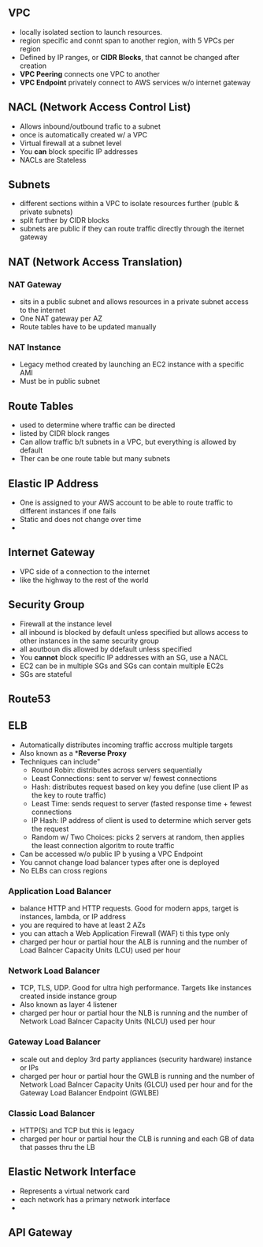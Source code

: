 ## VPC
- locally isolated section to launch resources.
- region specific and connt span to another region, with 5 VPCs per region
- Defined by IP ranges, or **CIDR Blocks**, that cannot be changed after creation
- **VPC Peering** connects one VPC to another
- **VPC Endpoint** privately connect to AWS services w/o internet gateway

## NACL (Network Access Control List)
- Allows inbound/outbound trafic to a subnet
- once is automatically created w/ a VPC
- Virtual firewall at a subnet level
- You **can** block specific IP addresses
- NACLs are Stateless

## Subnets
- different sections within a VPC to isolate resources further (publc & private subnets)
- split further by CIDR blocks
- subnets are public if they can route traffic directly through the iternet gateway

## NAT (Network Access Translation)
### NAT Gateway
- sits in a public subnet and allows resources in a private subnet access to the internet
- One NAT gateway per AZ
- Route tables have to be updated manually

### NAT Instance
- Legacy method created by launching an EC2 instance with a specific AMI
- Must be in public subnet

## Route Tables
- used to determine where traffic can be directed
- listed by CIDR block ranges
- Can allow traffic b/t subnets in a VPC, but everything is allowed by default
- Ther can be one route table but many subnets

## Elastic IP Address
- One is assigned to your AWS account to be able to route traffic to different instances if one fails
- Static and does not change over time
- 
## Internet Gateway
- VPC side of a connection to the internet
- like the highway to the rest of the world

## Security Group
- Firewall at the instance level
- all inbound is blocked by default unless specified but allows access to other instances in the same security group
- all aoutboun dis allowed by ddefault unless specified
- You **cannot** block specific IP addresses with an SG, use a NACL
- EC2 can be in multiple SGs and SGs can contain multiple EC2s 
- SGs are stateful

## Route53
## ELB
- Automatically distributes incoming traffic accross multiple targets
- Also known as a ***Reverse Proxy**
- Techniques can include"
    - Round Robin: distributes across servers sequentially
    - Least Connections: sent to server w/ fewest connections 
    - Hash: distributes request based on key you define (use client IP as the key to route traffic)
    - Least Time: sends request to server (fasted response time + fewest connections
    - IP Hash: IP address of client is used to determine which server gets the request
    - Random w/ Two Choices: picks 2 servers at random, then applies the least connection algoritm to route traffic
- Can be accessed w/o public IP b yusing a VPC Endpoint
- You cannot change load balancer types after one is deployed
- No ELBs can cross regions
### Application Load Balancer
- balance HTTP and HTTP requests. Good for modern apps, target is instances, lambda, or IP address
- you are required to have at least 2 AZs
- you can attach a Web Application Firewall (WAF) ti this type only
- charged per hour or partial hour the ALB is running and the number of Load Balncer Capacity Units (LCU) used per hour
### Network Load Balancer
- TCP, TLS, UDP. Good for ultra high performance. Targets like instances created inside instance group
- Also known as layer 4 listener
- charged per hour or partial hour the NLB is running and the number of Network Load Balncer Capacity Units (NLCU) used per hour
### Gateway Load Balancer
- scale out and deploy 3rd party appliances (security hardware) instance or IPs
- charged per hour or partial hour the GWLB is running and the number of Network Load Balncer Capacity Units (GLCU) used per hour and for the Gateway Load Balancer Endpoint (GWLBE)
### Classic Load Balancer
- HTTP(S) and TCP but this is legacy
- charged per hour or partial hour the CLB is running and each GB of data that passes thru the LB

## Elastic Network Interface
- Represents a virtual network card
- each network has a primary network interface
- 

## API Gateway
